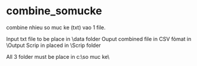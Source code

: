# combine_somucke
combine nhieu so muc ke (txt) vao 1 file.

Input txt file to be place in \data folder
Ouput combined file in CSV fỏmat in \Output
Scrip in placed in \Scrip folder

All 3 folder must be place in c:\so muc ke\
